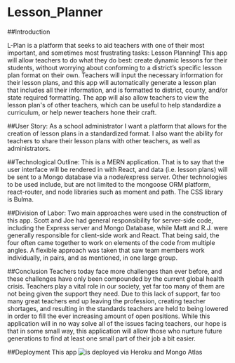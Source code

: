# Lesson_Planner


##Introduction

L-Plan is a platform that seeks to aid teachers with one of their most important, and sometimes most frustrating tasks: Lesson Planning! 
This app will allow teachers to do what they do best: create dynamic lessons for their students, without worrying about conforming to a district’s specific lesson plan format on their own. 
Teachers will input the necessary information for their lesson plans, and this app will automatically generate a lesson plan that includes all their information, and is formatted to district, county, and/or state required formatting. 
The app will also allow teachers to view the lesson plan's of other teachers, which can be useful to help standardize a curriculum, or help newer teachers hone their craft.

##User Story:
As a school administrator I want a platform that allows for the creation of lesson plans in a standardized format. 
I also want the ability for teachers to share their lesson plans with other teachers, as well as administrators. 

##Technological Outline:
This is a MERN application. 
That is to say that the user interface will be rendered in with React, and data (i.e. lesson plans) will be sent to a Mongo database via a node/express server. 
Other technologies to be used include, but are not limited to the mongoose ORM platform, react-router, and node libraries such as moment and path. 
The CSS library is Bulma.

##Division of Labor:
Two main approaches were used in the construction of this app. 
Scott and Joe had general responsibility for server-side code, including the Express server and Mongo Database, while Matt and R.J. were generally responsible for client-side work and React.
That being said, the four often came together to work on elements of the code from multiple angles.
A flexible approach was taken that saw team members work individually, in pairs, and as mentioned, in one large group.

##Conclusion
Teachers today face more challenges than ever before, and these challenges have only been compounded by the current global health crisis. 
Teachers play a vital role in our society, yet far too many of them are not being given the support they need. 
Due to this lack of support, far too many great teachers end up leaving the profession, creating teacher shortages, and resulting in the standards teachers are held to being lowered in order to fill the ever increasing amount of open positions. 
While this application will in no way solve all of the issues facing teachers, our hope is that in some small way, this application will allow those who nurture future generations to find at least one small part of their job a bit easier. 

##Deployment
This app ![is deployed via Heroku and Mongo Atlas](https://sheltered-hollows-22179.herokuapp.com)
